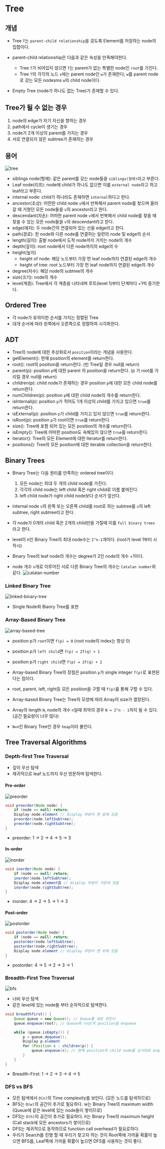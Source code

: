 # Tree
## 개념
- Tree `T`는 `parent-child relationship`을 갖도록 Element를 저장하는 node의 집합이다.
- parent-child relationship은 다음과 같은 속성을 만족해야한다.
  - Tree `T`가 비어있지 않으면 `T`는 parent가 없는 특별한 node인 `root`를 가진다.
  - Tree `T`의 각각의 노드 `v`에는 parent node인 `w`가 존재한다; `w`를 parent node로 갖는 모든 nodesms `w`의 child node이다.

- Empty Tree (node가 하나도 없는 Tree)가 존재할 수 있다.

## Tree가 될 수 없는 경우
1. node의 edge가 자기 자신을 향하는 경우
2. path에서 cycle이 생기는 경우
3. node가 2개 이상의 parent를 가지는 경우
4. 서로 연결되지 않은 subtree가 존재하는 경우

## 용어
![tree](./tree.jpeg)
- siblings node(형제): 같은 parent를 갖는 node들을 `siblings(형제)`라고 부른다.
- Leaf node(리프): node에 child가 하나도 없으면 이를 `external node`라고 하고 leaf라고 부른다.
- internal node: child가 하나라도 존재하면 `internal`하다고 한다.
- ancestor(조상): 어떤한 child node `v`에서 반복해서 parent node를 찾으며 올라갈 때 거쳤던 모든 node들을 `v`의 ancestor라고 한다.
- descendant(자손): 어떠한 parent node `v`에서 반복해서 child node를 찾을 때 찾을 수 있는 모든 node들을 `v`의 descendant라고 한다.
- edge(에지): 두 node간의 연결되어 있는 선을 edge라고 한다.
- path(경로): 한 node와 다른 node를 연결하는 일련의 node 및 edge의 순서
- length(길이): 출발 node에서 도착 node까지 거치는 node의 개수
- depth(깊이): root node에서 다른 node까지의 edge의 수
- height(높이)
  - height of node: 해당 노드부터 가장 먼 leaf node까지 연결된 edge의 개수
  - height of tree: root 노드부터 가장 먼 leaf node까지 연결된 edge의 개수
- degree(차수): 해당 node의 subtree의 개수
- size(크기): node의 개수
- level(계층): Tree에서 각 계층을 나타내며 루트(level 1)부터 단계마다 +1씩 증가한다.

## Ordered Tree
- 각 node가 유의미한 순서를 가지는 정렬된 Tree
- 대개 순서에 따라 왼쪽에서 오른쪽으로 정렬하여 시각화한다.

## ADT
- Tree의 node에 대한 추상화로서 `position`이라는 개념을 사용한다.
- getElement(): 현재 position의 element를 return한다.
- root(): root의 position을 return한다. (빈 Tree일 경우 null을 return)
- parent(p): position `p`에 대한 parent 의 position을 return한다. (p 가 root를 가리킬 경우 null을 return)
- children(p): child node가 존재하는 경우 position `p`에 대한 모든 child node를 return한다.
- numChildren(p): position `p`에 대한 child node의 개수를 return한다.
- isInternal(p): position `p`가 적어도 1개 이상의 child를 가지고 있으면 `true`를 return한다.
- isExternal(p): position `p`가 child를 가지고 있지 않으면 `true`를 return한다.
- isRoot(p): position `p`가 root이면 `true`를 return한다.
- size(): Tree에 포함 되어 있는 모든 position의 개수를 return한다.
- isEmpty(): Tree에 어떠한 position도 속해있지 않으면 `true`를 return한다.
- iterator(): Tree의 모든 Element에 대한 Iterator를 return한다.
- positions(): Tree의 모든 position에 대한 iterable collection을 return한다.

## Binary Trees
- Binary Tree는 다음 원리를 만족하는 ordered tree이다.
  1. 모든 node는 최대 두 개의 child node를 가진다.
  2. 각각의 child node는 left child 혹은 right child로 이름 붙여진다.
  3. left child node가 right child node보다 순서가 앞선다.

- internal node `v`의 왼쪽 또는 오른쪽 child를 root로 하는 subtree를 `v`의 left subtree, right subtree라고 한다.
- 각 node가 0개의 child 혹은 2개의 child만을 가질때 이를 `full binary trees` 라고 한다.

- level이 n인 Binary Tree의 최대 node수는 `2^n-1`개이다. (root가 level 1부터 시작시)
- Binary Tree의 leaf node의 개수는 degree가 2인 node의 개수 +1이다.
- node 개수 `n`개로 이루어진 서로 다른 Binary Tree의 개수는 `Catalan number`와 같다.
![catalan number](./catalan.png)


### Linked Binary Tree
![linked-binary-tree](./linked-binary-tree.jpeg)
- Single Node와 Bianry Tree를 표현

### Array-Based Binary Tree
![array-based-tree](./array-based-tree.jpeg)
- position p가 `root`이면 `f(p) = 0` (root node의 index는 항상 0)
- position p가 `left child`면 `f(p) = 2f(q) + 1`
- position p가 `right child`면 `f(p) = 2f(q) + 2`

- Array-based Binary Tree의 장점은 position `p`가 single integer `f(p)`로 표현된다는 점이다.
- root, parent, left, right등 모든 position을 구할 때 `f(p)`를 통해 구할 수 있다.

- Array-based Binary Tree는 Tree의 모양에 따라 Array의 size가 결정된다.
- Array의 length `N`, node의 개수 `n`일때 최악의 경우 `N = 2^n - 1`까지 될 수 있다. (공간 필요량이 너무 많다)
- `N=n`인 Binary Tree인 경우 `heap`이라 불린다.

## Tree Traversal Algorithms
### Depth-first Tree Traversal
- 깊이 우선 탐색
- 재귀적으로 leaf 노드까지 우선 방문하며 탐색한다.
#### Pre-order
![preorder](./preorder.jpeg)
``` java
void preorder(Node node) {
    if (node == null) return;
    Display node.element // display 부분이 맨 앞에 있음
    preorder(node.leftSubtree);
    preorder(node.rightSubtree);
}
```
- preorder: 1 -> 2 -> 4 -> 5 -> 3

#### In-order
![inorder](./inorder.jpeg)
``` java
void inorder(Node node) {
    if (node == null) return;
    inorder(node.leftSubtree);
    Display node.element음 // display 부분이 가운데 있음
    inorder(node.rightSubtree);
}
```
- inorder: 4 -> 2 -> 5 -> 1 -> 3

#### Post-order
![postorder](./postorder.jpeg)
``` java
void postorder(Node node) {
    if (node == null) return;
    postorder(node.leftSubtree);
    postorder(node.rightSubtree);
    Display node.element // display 부분이 맨 뒤에 있음
}
```
- postorder: 4 -> 5 -> 2 -> 3 -> 1

### Breadth-First Tree Traversal
![bfs](./bfs.jpeg)
- 너비 우선 탐색
- 같은 level에 있는 node들 부터 순차적으로 탐색한다.
``` java
void breadthfirst() {
    Queue queue = new Queue(); // Queue를 새로 만든다
    queue.enqueue(root); // Queue에 root의 position을 enqueue

    while (queue.isEmpty()) {
        p = queue.dequeue();
        Display p.element
        for (Position c : children(p)) {
            queue.enqueue(c); // 현재 position의 child node를 순서대로 enqueue
        }
    }
}
```
- Breadth-First: 1 -> 2 -> 3 -> 4 -> 5

### DFS vs BFS
- 모든 탐색에서 `O(n)`의 Time complexity를 보인다. (모든 노드를 탐색하므로)
- BFS는 `O(w)`의 공간이 추가로 필요하다. w는 Binary Tree의 maximum width (Queue에 같은 level에 있는 node들이 쌓이므로)
- DFS는 `O(h)`의 공간이 추가로 필요하다. h는 Binary Tree의 maximum height (Call stack에 모든 ancestors가 쌓이므로)
- DFS는 재귀적으로 동작하므로 function call overhead가 필요로하다.
- 우리가 Search를 진행 할 때 우리가 찾고자 하는 것이 Root쪽에 가까울 확률이 높으면 BFS를, Leaf쪽에 가까울 확률이 높으면 DFS를 사용하는 것이 좋다.
